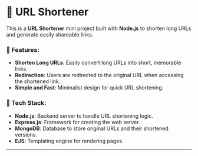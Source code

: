 # 🔗 URL Shortener

This is a **URL Shortener** mini project built with **Node.js** to shorten long URLs and generate easily shareable links.

### 🎯 Features:
- **Shorten Long URLs**: Easily convert long URLs into short, memorable links.
- **Redirection**: Users are redirected to the original URL when accessing the shortened link.
- **Simple and Fast**: Minimalist design for quick URL shortening.

### 🚀 Tech Stack:
- **Node.js**: Backend server to handle URL shortening logic.
- **Express.js**: Framework for creating the web server.
- **MongoDB**: Database to store original URLs and their shortened versions.
- **EJS**: Templating engine for rendering pages.

---
